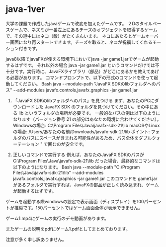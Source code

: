 # java-1ver
大学の課題で作成したjavaゲームで改変を加えたゲームです。
２Ⅾのタイルベースゲームで、ネズミが一番左上にあるチーズのオブジェクトを取得するゲームで、その道中にはネコ（敵）がたくさんいます。
ネコにあたるとゲームオーバー画面になり再スタートできます。チーズを取ると、ネコが祝福してくれるモーション付きです。

java8以降でjavaFXが使える環境下においてjava -jar game1.jarでゲームが起動するはずです。
それ以外の場合
java -jar game1.jar というコマンドだけでは不十分です。実行時に、JavaFXライブラリ（部品）がどこにあるかを教えてあげる必要があります。
コマンドプロンプトで、以下の形式のコマンドを使って起動してください。
Bash
java --module-path "JavaFX SDKのlibフォルダへのパス" --add-modules javafx.controls,javafx.graphics -jar game1.jar
1. 「JavaFX SDKのlibフォルダへのパス」を見つける
まず、あなたのPCにダウンロードした JavaFX SDK のフォルダを見つけてください。その中にある lib というフォルダの場所が必要です。
一般的なパスの例は以下のようになります（バージョン番号 21 の部分はあなたの環境に合わせてください）。
Windowsの場合:
C:\Program Files\Java\javafx-sdk-21\lib
macOSやLinuxの場合:
/Users/あなたの名前/Downloads/javafx-sdk-21/lib
ポイント: フォルダのパスにスペースが含まれる可能性があるため、パス全体をダブルクォーテーション " で囲むのが安全です。

2. 正しいコマンドで実行する
例えば、あなたのJavaFX SDKのパスが C:\Program Files\Java\javafx-sdk-21\lib だった場合、最終的なコマンドは以下のようになります。
Bash
java --module-path "C:\Program Files\Java\javafx-sdk-21\lib" --add-modules javafx.controls,javafx.graphics -jar game1.jar
このコマンドを game1.jar があるフォルダで実行すれば、JavaFXの部品が正しく読み込まれ、ゲームが起動するはずです。

ゲームを起動する際windowsの設定で表示画面（ディスプレイ）を100パーセントが推奨です。150パーセントではゲーム画面全体が表示できません。

ゲーム1.mp4にゲームの実行のデモ動画があります。

またゲームの説明をpdfにゲーム1.pdfとしてまとめております。

注意が多く申し訳ありません。
